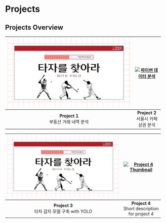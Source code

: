 # Projects

## Projects Overview

| [![SQL 데이터 분석](hitterdetector1.png)](link_to_project1.pdf) | [![파이썬 데이터 분석](포트폴리오2.png)](link_to_project2.pdf) |
|:-----------------------------------------------------------------:|:-----------------------------------------------------------------:|
| **Project 1**<br> 부동산 거래 내역 분석                       | **Project 2**<br> 서울시 카페 상권 분석                         |

| [![Project 3 딥러닝](hitterdetector1.png)](link_to_project3.pdf)  | [![Project 4 Thumbnail](link_to_image_4)](link_to_project4.pdf) |
|:----------------------------------------------------------------:|:----------------------------------------------------------------:|
| **Project 3**<br> 타자 감지 모델 구축 with YOLO                | **Project 4**<br>Short description for project 4                |


